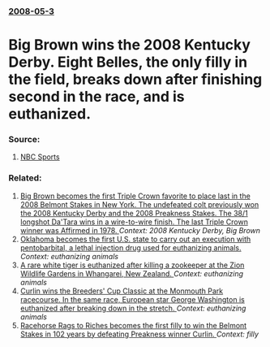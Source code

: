 ### [2008-05-3](/news/2008/05/3/index.md)

#  Big Brown wins the 2008 Kentucky Derby. Eight Belles, the only filly in the field, breaks down after finishing second in the race, and is euthanized. 




### Source:

1. [NBC Sports](http://nbcsports.msnbc.com/id/24443844/)

### Related:

1. [ Big Brown becomes the first Triple Crown favorite to place last in the 2008 Belmont Stakes in New York. The undefeated colt previously won the 2008 Kentucky Derby and the 2008 Preakness Stakes. The 38/1 longshot Da'Tara wins in a wire-to-wire finish. The last Triple Crown winner was Affirmed in 1978. ](/news/2008/06/7/big-brown-becomes-the-first-triple-crown-favorite-to-place-last-in-the-2008-belmont-stakes-in-new-york-the-undefeated-colt-previously-won.md) _Context: 2008 Kentucky Derby, Big Brown_
2. [Oklahoma becomes the first U.S. state to carry out an execution with pentobarbital, a lethal injection drug used for euthanizing animals. ](/news/2010/12/16/oklahoma-becomes-the-first-u-s-state-to-carry-out-an-execution-with-pentobarbital-a-lethal-injection-drug-used-for-euthanizing-animals.md) _Context: euthanizing animals_
3. [ A rare white tiger is euthanized after killing a zookeeper at the Zion Wildlife Gardens in Whangarei, New Zealand. ](/news/2009/05/27/a-rare-white-tiger-is-euthanized-after-killing-a-zookeeper-at-the-zion-wildlife-gardens-in-whangarei-new-zealand.md) _Context: euthanizing animals_
4. [ Curlin wins the Breeders' Cup Classic at the Monmouth Park racecourse. In the same race, European star George Washington is euthanized after breaking down in the stretch. ](/news/2007/10/27/curlin-wins-the-breeders-cup-classic-at-the-monmouth-park-racecourse-in-the-same-race-european-star-george-washington-is-euthanized-afte.md) _Context: euthanizing animals_
5. [ Racehorse Rags to Riches becomes the first filly to win the Belmont Stakes in 102 years by defeating Preakness winner Curlin.  ](/news/2007/06/9/racehorse-rags-to-riches-becomes-the-first-filly-to-win-the-belmont-stakes-in-102-years-by-defeating-preakness-winner-curlin.md) _Context: filly_
